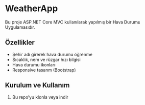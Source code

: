 # WeatherApp

Bu proje ASP.NET Core MVC kullanılarak yapılmış bir Hava Durumu Uygulamasıdır.

## Özellikler
- Şehir adı girerek hava durumu öğrenme
- Sıcaklık, nem ve rüzgar hızı bilgisi
- Hava durumu ikonları
- Responsive tasarım (Bootstrap)

## Kurulum ve Kullanım
1. Bu repo’yu klonla veya indir
